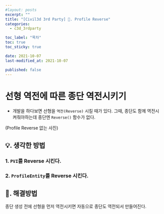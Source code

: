 ```yaml
---
#layout: posts
excerpt: ""
title: "[Civil3d 3rd Party] 📂. Profile Reverse"
categories:
  - c3d_3rdparty

toc_label: "목차"
toc: true
toc_sticky: true

date: 2021-10-07
last-modified_at: 2021-10-07

published: false
---
```


# 선형 역전에 따른 종단 역전시키기
- 개발을 하다보면 선형을 `역전(Reverse)` 시킬 때가 있다. 그때, 종단도 함께 역전시켜줘야하는데 종단엔 `Reverse()` 함수가 없다.

(Profile Reverse 없는 사진)

## 💡. 생각한 방법
### 1. `PVI`를 Reverse 시킨다.

### 2. `ProfileEntity`를 Reverse 시킨다.

## 📌. 해결방법
종단 생성 전에 선형을 먼저 역전시키면 자동으로 종단도 역전되서 만들어진다.
